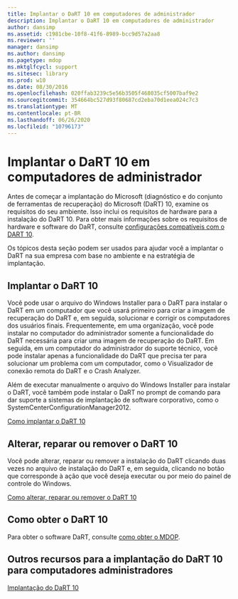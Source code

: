 ```yaml
---
title: Implantar o DaRT 10 em computadores de administrador
description: Implantar o DaRT 10 em computadores de administrador
author: dansimp
ms.assetid: c1981cbe-10f8-41f6-8989-bcc9d57a2aa8
ms.reviewer: ''
manager: dansimp
ms.author: dansimp
ms.pagetype: mdop
ms.mktglfcycl: support
ms.sitesec: library
ms.prod: w10
ms.date: 08/30/2016
ms.openlocfilehash: 020ffab3239c5e56b3505f468035cf5007baf9e2
ms.sourcegitcommit: 354664bc527d93f80687cd2eba70d1eea024c7c3
ms.translationtype: MT
ms.contentlocale: pt-BR
ms.lasthandoff: 06/26/2020
ms.locfileid: "10796173"
---
```

# Implantar o DaRT 10 em computadores de administrador


Antes de começar a implantação do Microsoft (diagnóstico e do conjunto de ferramentas de recuperação) do Microsoft (DaRT) 10, examine os requisitos do seu ambiente. Isso inclui os requisitos de hardware para a instalação do DaRT 10. Para obter mais informações sobre os requisitos de hardware e software do DaRT, consulte [configurações compatíveis com o DART 10](dart-10-supported-configurations.md).

Os tópicos desta seção podem ser usados para ajudar você a implantar o DaRT na sua empresa com base no ambiente e na estratégia de implantação.

## Implantar o DaRT 10


Você pode usar o arquivo do Windows Installer para o DaRT para instalar o DaRT em um computador que você usará primeiro para criar a imagem de recuperação do DaRT e, em seguida, solucionar e corrigir os computadores dos usuários finais. Frequentemente, em uma organização, você pode instalar no computador do administrador somente a funcionalidade do DaRT necessária para criar uma imagem de recuperação do DaRT. Em seguida, em um computador do administrador do suporte técnico, você pode instalar apenas a funcionalidade do DaRT que precisa ter para solucionar um problema com um computador, como o Visualizador de conexão remota do DaRT e o Crash Analyzer.

Além de executar manualmente o arquivo do Windows Installer para instalar o DaRT, você também pode instalar o DaRT no prompt de comando para dar suporte a sistemas de implantação de software corporativo, como o SystemCenterConfigurationManager2012.

[Como implantar o DaRT 10](how-to-deploy-dart-10.md)

## Alterar, reparar ou remover o DaRT 10


Você pode alterar, reparar ou remover a instalação do DaRT clicando duas vezes no arquivo de instalação do DaRT e, em seguida, clicando no botão que corresponde à ação que você deseja executar ou por meio do painel de controle do Windows.

[Como alterar, reparar ou remover o DaRT 10](how-to-change-repair-or-remove-dart-10.md)

## Como obter o DaRT 10


Para obter o software DaRT, consulte [como obter o MDOP](https://go.microsoft.com/fwlink/?LinkId=322049).

## Outros recursos para a implantação do DaRT 10 para computadores administradores


[Implantação do DaRT 10](deploying-dart-10.md)

 

 





